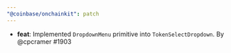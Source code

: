 ```yaml
---
"@coinbase/onchainkit": patch
---
```


- **feat**: Implemented `DropdownMenu` primitive into `TokenSelectDropdown`. By @cpcramer #1903

